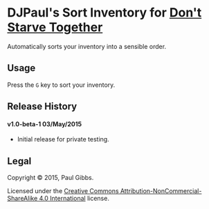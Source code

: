 DJPaul's Sort Inventory for [Don't Starve Together](http://dontstarvetogether.com/)
===

Automatically sorts your inventory into a sensible order.

## Usage
Press the `G` key to sort your inventory.

## Release History
#### v1.0-beta-1 03/May/2015
- Initial release for private testing.

## Legal
Copyright © 2015, Paul Gibbs.

Licensed under the [Creative Commons Attribution-NonCommercial-ShareAlike 4.0 International](https://creativecommons.org/licenses/by-nc-sa/4.0/) license.